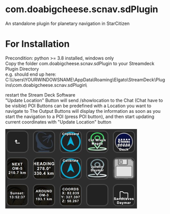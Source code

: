 # com.doabigcheese.scnav.sdPlugin
An standalone plugin for planetary navigation in StarCitizen

# For Installation
Precondition: python >= 3.8 installed, windows only \
Copy the folder com.doabigcheese.scnav.sdPlugin to your Streamdeck Plugin Directory \
e.g. should end up here: C:\Users\YOURWINDOWSNAME\AppData\Roaming\Elgato\StreamDeck\Plugins\com.doabigcheese.scnav.sdPlugin\

restart the Stream Deck Software \
"Update Location" Button will send /showlocation to the Chat (Chat have to be visible)
POI Buttons can be predefined with a Location you want to navigate to
The Output Buttons will display the information as soon as you start the navigation to a POI (press POI button), and then start updating current coordinates with "Update Location" button

![alt text](https://github.com/doabigcheese/com.doabigcheese.scnav.sdplugin/blob/master/Screenshot1.jpg?raw=true)